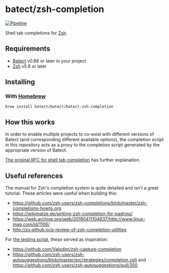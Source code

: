 # batect/zsh-completion

[![Pipeline](https://github.com/batect/zsh-completion/workflows/Pipeline/badge.svg?branch=main)](https://github.com/batect/zsh-completion/actions?query=workflow%3APipeline+branch%3Amain)

Shell tab completions for [Zsh](https://www.zsh.org/).

## Requirements

* [Batect](https://batect.dev) v0.66 or later in your project
* [Zsh](https://www.zsh.org/) v5.8 or later

## Installing

### With [Homebrew](http://brew.sh/)

```
brew install batect/batect/batect-zsh-completion
```

## How this works

In order to enable multiple projects to co-exist with different versions of Batect (and corresponding different available options), the completion script
in this repository acts as a proxy to the completion script generated by the appropriate version of Batect.

[The original RFC for shell tab completion](https://github.com/batect/batect/blob/master/rfcs/2020-03-shell-tab-completion/proposal.md) has further explanation.

## Useful references

The manual for Zsh's completion system is quite detailed and isn't a great tutorial. These articles were useful when building this:

* https://github.com/zsh-users/zsh-completions/blob/master/zsh-completions-howto.org
* https://wikimatze.de/writing-zsh-completion-for-padrino/
* https://web.archive.org/web/20190411104837/http://www.linux-mag.com/id/1106/
* http://zv.github.io/a-review-of-zsh-completion-utilities

For [the testing script](.batect/test-env/complete.zsh), these served as inspiration:

* https://github.com/Valodim/zsh-capture-completion
* https://github.com/zsh-users/zsh-autosuggestions/blob/master/src/strategies/completion.zsh and https://github.com/zsh-users/zsh-autosuggestions/pull/350
